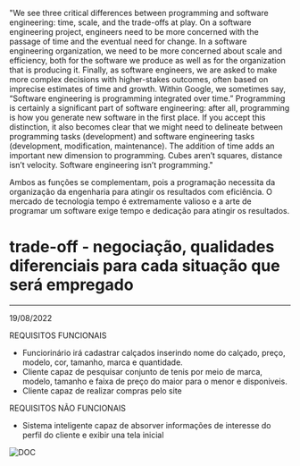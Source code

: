 "We see three critical differences between programming and software engineering: time, scale, and the trade-offs at play. On a software engineering project, engineers need to be more concerned with the passage of time and the eventual need for change. In a software engineering organization, we need to be more concerned about scale and efficiency, both for the software we produce as well as for the organization that is producing it. Finally, as software engineers, we are asked to make more complex decisions with higher-stakes outcomes, often based on imprecise estimates of time and growth. Within Google, we sometimes say, “Software engineering is programming integrated over time.” Programming is certainly a significant part of software engineering: after all, programming is how you generate new software in the first place. If you accept this distinction, it also becomes clear that we might need to delineate between programming tasks (development) and software engineering tasks (development, modification, maintenance). The addition of time adds an important new dimension to programming. Cubes aren’t squares, distance isn’t velocity. Software engineering isn’t programming."

Ambos as funções se complementam, pois a programação necessita da organização da engenharia para atingir os resultados com eficiência. O mercado de tecnologia tempo é extremamente valioso e a arte de programar um software exige tempo e dedicação para atingir os resultados.

# trade-off - negociação, qualidades diferenciais para cada situação que será empregado

-------------------------------------------------------------------------------------------------------------------------------------------------------------------------

19/08/2022


 REQUISITOS FUNCIONAIS  

- Funciorinário irá cadastrar calçados inserindo nome do calçado, preço, modelo, cor, tamanho, marca e quantidade.
- Cliente capaz de pesquisar conjunto de tenis por meio de marca, modelo, tamanho e faixa de preço do maior para o menor e disponiveis.
- Cliente capaz de realizar compras pelo site

REQUISITOS NÃO FUNCIONAIS

- Sistema inteligente capaz de absorver informações de interesse do perfil do cliente e exibir una tela inicial 

![DOC](https://user-images.githubusercontent.com/101594950/186282315-a66c7f78-42d9-4874-86ca-de9b2616d6e3.png)
